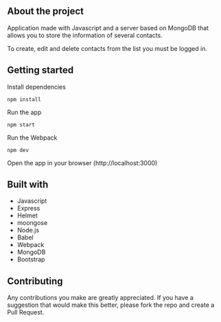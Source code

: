 ## About the project

Application made with Javascript and a server based on MongoDB that allows you to store the information of several contacts.

To create, edit and delete contacts from the list you must be logged in.

## Getting started

Install dependencies
```
npm install
```

Run the app
```
npm start
```

Run the Webpack
```
npm dev
```

Open the app in your browser (http://localhost:3000)

## Built with

- Javascript
- Express
- Helmet
- moongose
- Node.js
- Babel
- Webpack
- MongoDB
- Bootstrap

## Contributing

Any contributions you make are greatly appreciated. If you have a suggestion that would make this better, please fork the repo and create a Pull Request.